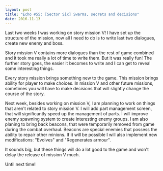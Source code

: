 ```yaml
---
layout: post
title: "Echo #55: [Sector Six] Swarms, secrets and decisions"
date: 2016-11-13
---
```


Last two weeks I was working on story mission V!
I have set up the structure of the mission, now all I need to do is to write last two dialogues, create new enemy and boss.

Story mission V contains more dialogues than the rest of game combined and it took me really a lot of time to write them.
But it was really fun!
The further story goes, the easier it becomes to write and I can get to reveal some interesting things.

Every story mission brings something new to the game.
This mission brings ability for player to make choices.
In mission V and other future missions, sometimes you will have to make decisions that will slightly change the course of the story.

Next week, besides working on mission V, I am planning to work on things that aren't related to story mission V.
I will add part management screen, that will significantly speed up the management of parts.
I will improve enemy spawning system to create interesting enemy groups.
I am also planing to bring back beacons, that were temporarily removed from game during the combat overhaul.
Beacons are special enemies that possess the ability to repair other minions.
If it will be possible I will also implement new modifications: "Evolves" and "Regenerates armour".

It sounds big, but these things will do a lot good to the game and won't delay the release of mission V much.

Until next time!
